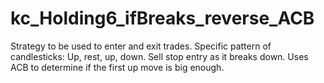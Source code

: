 # kc_Holding6_ifBreaks_reverse_ACB

Strategy to be used to enter and exit trades. 
Specific pattern of candlesticks: Up, rest, up, down. Sell stop entry as it breaks down. Uses ACB to determine if the first up move is big enough. 
